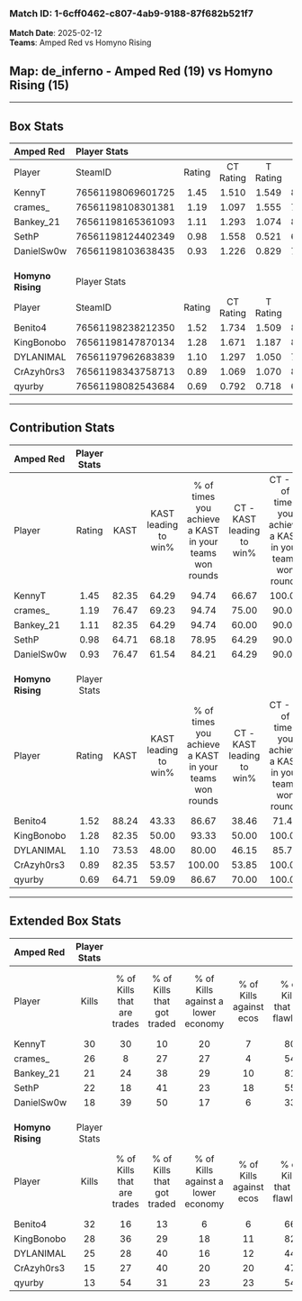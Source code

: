 ### Match ID: 1-6cff0462-c807-4ab9-9188-87f682b521f7  
**Match Date**: 2025-02-12  
**Teams**: Amped Red vs Homyno Rising  

## **Map**: de_inferno - Amped Red (19) vs Homyno Rising (15)  
---  

## Box Stats  

| **Amped Red**     | Player Stats      |        |           |          |       |       |       |         |        |      |     |
| :- | :- | :-: | :-: | :-: | :-: | :-: | :-: | :-: | :-: | :-: | :-: |
| Player            | SteamID           | Rating | CT Rating | T Rating | KAST  |  ADR  | Kills | Assists | Deaths | K/D  | HS% |
| KennyT            | 76561198069601725 |  1.45  |   1.510   |  1.549   | 82.35 | 89.2  |  30   |    7    |   18   | 1.67 | 16  |
| crames_           | 76561198108301381 |  1.19  |   1.097   |  1.555   | 76.47 | 87.5  |  26   |   11    |   26   | 1.00 | 61  |
| Bankey_21         | 76561198165361093 |  1.11  |   1.293   |  1.074   | 82.35 | 67.7  |  21   |    4    |   20   | 1.05 | 66  |
| SethP             | 76561198124402349 |  0.98  |   1.558   |  0.521   | 64.71 | 72.7  |  22   |    9    |   24   | 0.92 | 54  |
| DanielSw0w        | 76561198103638435 |  0.93  |   1.226   |  0.829   | 76.47 | 65.7  |  18   |   11    |   25   | 0.72 | 50  |
|                   |                   |        |           |          |       |       |       |         |        |      |     |
|                   |                   |        |           |          |       |       |       |         |        |      |     |
|                   |                   |        |           |          |       |       |       |         |        |      |     |
| **Homyno Rising** | Player Stats      |        |           |          |       |       |       |         |        |      |     |
| Player            | SteamID           | Rating | CT Rating | T Rating | KAST  |  ADR  | Kills | Assists | Deaths | K/D  | HS% |
| Benito4           | 76561198238212350 |  1.52  |   1.734   |  1.509   | 88.24 | 100.9 |  32   |   13    |   23   | 1.39 | 65  |
| KingBonobo        | 76561198147870134 |  1.28  |   1.671   |  1.187   | 82.35 | 83.2  |  28   |   10    |   25   | 1.12 | 35  |
| DYLANIMAL         | 76561197962683839 |  1.10  |   1.297   |  1.050   | 73.53 | 76.5  |  25   |    5    |   25   | 1.00 | 36  |
| CrAzyh0rs3        | 76561198343758713 |  0.89  |   1.069   |  1.070   | 82.35 | 63.9  |  15   |   13    |   25   | 0.60 | 40  |
| qyurby            | 76561198082543684 |  0.69  |   0.792   |  0.718   | 64.71 | 35.5  |  13   |    3    |   19   | 0.68 | 53  |
---  

## Contribution Stats  

| **Amped Red**     | Player Stats |       |                      |                                                        |                           |                                                             |                          |                                                            |
| :- | :-: | :-: | :-: | :-: | :-: | :-: | :-: | :-: |
| Player            |    Rating    | KAST  | KAST leading to win% | % of times you achieve a KAST in your teams won rounds | CT - KAST leading to win% | CT - % of times you achieve a KAST in your teams won rounds | T - KAST leading to win% | T - % of times you achieve a KAST in your teams won rounds |
| KennyT            |     1.45     | 82.35 |        64.29         |                         94.74                          |           66.67           |                           100.00                            |          61.54           |                           88.89                            |
| crames_           |     1.19     | 76.47 |        69.23         |                         94.74                          |           75.00           |                            90.00                            |          64.29           |                           100.00                           |
| Bankey_21         |     1.11     | 82.35 |        64.29         |                         94.74                          |           60.00           |                            90.00                            |          69.23           |                           100.00                           |
| SethP             |     0.98     | 64.71 |        68.18         |                         78.95                          |           64.29           |                            90.00                            |          75.00           |                           66.67                            |
| DanielSw0w        |     0.93     | 76.47 |        61.54         |                         84.21                          |           64.29           |                            90.00                            |          58.33           |                           77.78                            |
|                   |              |       |                      |                                                        |                           |                                                             |                          |                                                            |
|                   |              |       |                      |                                                        |                           |                                                             |                          |                                                            |
|                   |              |       |                      |                                                        |                           |                                                             |                          |                                                            |
| **Homyno Rising** | Player Stats |       |                      |                                                        |                           |                                                             |                          |                                                            |
| Player            |    Rating    | KAST  | KAST leading to win% | % of times you achieve a KAST in your teams won rounds | CT - KAST leading to win% | CT - % of times you achieve a KAST in your teams won rounds | T - KAST leading to win% | T - % of times you achieve a KAST in your teams won rounds |
| Benito4           |     1.52     | 88.24 |        43.33         |                         86.67                          |           38.46           |                            71.43                            |          47.06           |                           100.00                           |
| KingBonobo        |     1.28     | 82.35 |        50.00         |                         93.33                          |           50.00           |                           100.00                            |          50.00           |                           87.50                            |
| DYLANIMAL         |     1.10     | 73.53 |        48.00         |                         80.00                          |           46.15           |                            85.71                            |          50.00           |                           75.00                            |
| CrAzyh0rs3        |     0.89     | 82.35 |        53.57         |                         100.00                         |           53.85           |                           100.00                            |          53.33           |                           100.00                           |
| qyurby            |     0.69     | 64.71 |        59.09         |                         86.67                          |           70.00           |                           100.00                            |          50.00           |                           75.00                            |
---  

## Extended Box Stats  

| **Amped Red**     | Player Stats |                            |                            |                                    |                         |                              |                                 |        |                             |                                     |                          |                               |                            |
| :- | :-: | :-: | :-: | :-: | :-: | :-: | :-: | :-: | :-: | :-: | :-: | :-: | :-: |
| Player            |    Kills     | % of Kills that are trades | % of Kills that got traded | % of Kills against a lower economy | % of Kills against ecos | % of Kills that are flawless | % of Kills that are close duels | Deaths | % of Deaths that get traded | % of Deaths against a lower economy | % of Deaths against ecos | % of Deaths that are flawless | % of Deaths that are close |
| KennyT            |      30      |             30             |             10             |                 20                 |            7            |              80              |                0                |   18   |             28              |                  6                  |            0             |              67               |             11             |
| crames_           |      26      |             8              |             27             |                 27                 |            4            |              54              |                8                |   26   |             31              |                 15                  |            4             |              54               |             8              |
| Bankey_21         |      21      |             24             |             38             |                 29                 |           10            |              81              |                0                |   20   |             30              |                 15                  |            5             |              70               |             0              |
| SethP             |      22      |             18             |             41             |                 23                 |           18            |              55              |                0                |   24   |             25              |                 13                  |            0             |              63               |             4              |
| DanielSw0w        |      18      |             39             |             50             |                 17                 |            6            |              33              |               11                |   25   |             28              |                 12                  |            4             |              60               |             16             |
|                   |              |                            |                            |                                    |                         |                              |                                 |        |                             |                                     |                          |                               |                            |
|                   |              |                            |                            |                                    |                         |                              |                                 |        |                             |                                     |                          |                               |                            |
|                   |              |                            |                            |                                    |                         |                              |                                 |        |                             |                                     |                          |                               |                            |
| **Homyno Rising** | Player Stats |                            |                            |                                    |                         |                              |                                 |        |                             |                                     |                          |                               |                            |
| Player            |    Kills     | % of Kills that are trades | % of Kills that got traded | % of Kills against a lower economy | % of Kills against ecos | % of Kills that are flawless | % of Kills that are close duels | Deaths | % of Deaths that get traded | % of Deaths against a lower economy | % of Deaths against ecos | % of Deaths that are flawless | % of Deaths that are close |
| Benito4           |      32      |             16             |             13             |                 6                  |            6            |              66              |                6                |   23   |             26              |                  9                  |            4             |              48               |             4              |
| KingBonobo        |      28      |             36             |             29             |                 18                 |           11            |              82              |                4                |   25   |             32              |                  4                  |            4             |              56               |             8              |
| DYLANIMAL         |      25      |             28             |             40             |                 16                 |           12            |              44              |               16                |   25   |             20              |                 16                  |            8             |              64               |             4              |
| CrAzyh0rs3        |      15      |             27             |             40             |                 20                 |           20            |              47              |                0                |   25   |             44              |                  4                  |            0             |              60               |             0              |
| qyurby            |      13      |             54             |             31             |                 23                 |           23            |              54              |               15                |   19   |             32              |                  5                  |            0             |              105              |             0              |
